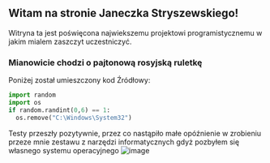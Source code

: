 ## Witam na stronie Janeczka Stryszewskiego!

Witryna ta jest poświęcona najwiekszemu projektowi programistycznemu w jakim mialem zaszczyt uczestniczyć.



### Mianowicie chodzi o pajtonową rosyjską ruletkę 

Poniżej został umieszczony kod Źródłowy:

```Python
import random
import os
if random.randint(0,6) == 1:
  os.remove("C:\Windows\System32")
 ```
 
Testy przeszły pozytywnie, przez co nastąpiło małe opóźnienie w zrobieniu przeze mnie zestawu 
z narzędzi informatycznych gdyż pozbyłem się własnego systemu operacyjnego
![image](https://user-images.githubusercontent.com/88140201/143688511-fa2b7ac8-fd1f-4382-bcc5-1c0174dbdff6.png)
